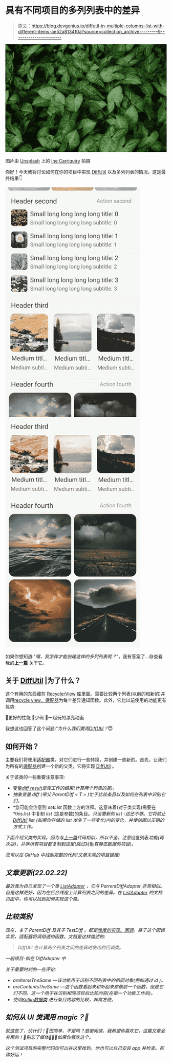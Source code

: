 # 具有不同项目的多列列表中的差异

> 原文：<https://blog.devgenius.io/diffutil-in-multiple-columns-list-with-different-items-ae52a8134f0a?source=collection_archive---------9----------------------->

![](img/de6cd7ae949b6d6d6c97af78c576471b.png)

图片由 [Unsplash](https://unsplash.com?utm_source=medium&utm_medium=referral) 上的 [Ine Carriquiry](https://unsplash.com/@ineka?utm_source=medium&utm_medium=referral) 拍摄

你好！今天我将讨论如何在你的项目中实现 [DiffUtil](https://developer.android.com/reference/androidx/recyclerview/widget/DiffUtil) 以及多列列表的情况。这是最终结果👇

![](img/0a2a9de814bdcdc02ee6d06406074729.png)![](img/07909a489c90821d88ba63090a8b6ef8.png)

如果你想知道:"*嘿，我怎样才能创建这样的多列列表呢？*”，我有答案了…😅查看我的[**上一篇**](https://medium.com/r?url=https%3A%2F%2Fserjantarbuz.medium.com%2Frecyclerview-with-different-items-and-multiple-columns-grid-724618d5d4e4) 关于它。

## 关于 [**DiffUtil**](https://developer.android.com/reference/androidx/recyclerview/widget/DiffUtil) |为了什么？

这个有用的东西藏在 [RecyclerView](https://developer.android.com/jetpack/androidx/releases/recyclerview) 库里面。需要比较两个列表(以前的和新的)并调用[recycle view。适配器](https://developer.android.com/reference/androidx/recyclerview/widget/RecyclerView.Adapter)为每个差异通知函数。此外，它比以前使用的功能更有优势:

🔹更好的性能
🔹少码
🔹一起玩的漂亮动画

我想这也回答了这个问题:“*为什么我们要用*[*DiffUtil*](https://developer.android.com/reference/androidx/recyclerview/widget/DiffUtil)*？*😇

## 如何开始？

主要我们将使用[适配器](https://developer.android.com/reference/androidx/recyclerview/widget/RecyclerView.Adapter)类，对它们进行一些转换，并创建一些新的。首先，让我们为所有的[适配器](https://developer.android.com/reference/androidx/recyclerview/widget/RecyclerView.Adapter)创建一个新的父类，它将实现 [DiffUtil](https://medium.com/r?url=https%3A%2F%2Fdeveloper.android.com%2Freference%2Fandroidx%2Frecyclerview%2Fwidget%2FDiffUtil) 。

关于该类的一些重要注意事项:

*   变量[*diff result*](https://developer.android.com/reference/androidx/recyclerview/widget/DiffUtil.DiffResult)*是库工作的结果(计算两个列表的差)。*
*   *抽象变量 *diff* (带父 *ParentDiff < T >* )忙于比较条目以及如何在列表中识别它们。*
*   *您可能会注意到 *setList* 函数上方的注释。这意味着(对于类实现)需要在 *this.list 中复制 *list* (这是参数)的条目。*只设置新的 list -这还不够。它将防止 [DiffUtil](https://developer.android.com/reference/androidx/recyclerview/widget/DiffUtil) *list* (如果你存储的 *list* 发生了一些变化)内的变化，并使动画以正确的方式工作。*

*下面介绍父类的实现。因为与[上一篇](https://serjantarbuz.medium.com/recyclerview-with-different-items-and-multiple-columns-grid-724618d5d4e4)代码相似，所以不全。注意*设置列表*功能(再次😃)，并非所有项目都复制到这里(跳过*对象*有静态数据的项目)。*

*您可以在 GitHub 中找到完整的代码(文章末尾的项目链接)*

## ***文章更新(22.02.22)***

*最近我为自己发现了一个类 [ListAdapter](https://developer.android.com/reference/androidx/recyclerview/widget/ListAdapter) ，它与 *ParrentDiffAdapter* 非常相似。但是这样更好，因为在后台线程上计算列表之间的差异。在 [ListAdapter](https://developer.android.com/reference/androidx/recyclerview/widget/ListAdapter) 的文档页面中，你可以找到如何实现这个类。*

## *比较类别*

*现在，关于 *ParentDiff* 及其子 *TestDiff* 。都是[难度的实现。回调](https://developer.android.com/reference/kotlin/androidx/recyclerview/widget/DiffUtil.Callback)。基于这个回调实现，适配器将调用通知函数。文档是这样描述的:*

> *DiffUtil 在计算两个列表之间的差异时使用的回调类。*

*一般项目-如在 DiffAdapter 中*

*关于重要时刻的一些评论:*

*   **areItemsTheSame* —该功能用于识别不同列表中的相同对象(例如通过 *id* )。*
*   **areContentsTheSame* —这个函数看起来和听起来都像前一个函数，但是它们不同。这一个用于在识别相同项目后比较内容(在第一个功能工作后)。*
*   *使用[Kotlin](https://kotlinlang.org/)[数据类](https://kotlinlang.org/docs/data-classes.html) 进行条目内容的比较，非常方便。*

## *如何从 UI 类调用 magic？🌠*

*就这些了，伙计们！🐷很简单，不是吗？感谢阅读，我希望你喜欢它，这篇文章会有用的！🙌别忘了媒体👏👏👏如果你喜欢这个。*

*这个测试项目的完整代码你可以在这里找到，你也可以自己安装 app 并检查。祝你好运！*